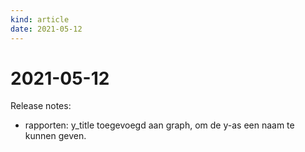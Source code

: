 ```yaml
---
kind: article
date: 2021-05-12
---
```


# 2021-05-12

Release notes:

* rapporten: y_title toegevoegd aan graph, om  de y-as een naam te kunnen geven.
